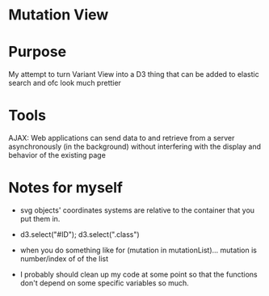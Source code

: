 Mutation View
==========

# Purpose 
My attempt to turn Variant View into a D3 thing that can be added to elastic search 
and ofc look much prettier 

# Tools
AJAX:  Web applications can send data to and retrieve from a server asynchronously 
(in the background) without interfering with the display and behavior of the existing page



# Notes for myself 
- svg objects' coordinates systems are relative to the container that you put them in. 
- d3.select("#ID");  d3.select(".class")
- when you do something like for (mutation in mutationList)... mutation is number/index of of the list

- I probably should clean up my code at some point so that the functions don't depend on 
	some specific variables so much. 
